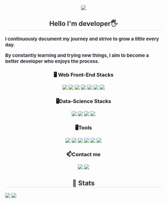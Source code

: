 <div align= "center">
    <img src="https://capsule-render.vercel.app/api?type=waving&color=5c6575&height=180&text=ychanwoo%20Github&animation=fadeIn&fontColor=dfdddd&fontSize=60" />
</div>

<div align="center"> 
    <h2 style="border-bottom: 1px solid #d8dee4; color: #282d33;"> Hello I'm developer🖐 </h2>  
    <div style="font-weight: 700; font-size: 15px; text-align: left; color: #282d33;">
    <p>I continuously document my journey and strive to grow a little every day.</p>
    <p>By constantly learning and trying new things, I aim to become a better developer who enjoys the process.</p>
  </div> 
</div>

<div align="center">
  <h3 align="center">🖥️ Web Front-End Stacks</h2>
  <div align="center">
    <img src="https://img.shields.io/badge/HTML5-E34F26?style=flat-square&logo=HTML5&logoColor=white"/>
    <img src="https://img.shields.io/badge/CSS3-1572B6?style=flat-square&logo=CSS3&logoColor=white" />
    <img src="https://img.shields.io/badge/Tailwind CSS-06B6D4?style=flat-square&logo=tailwindcss&logoColor=white" />
    <img src="https://img.shields.io/badge/JavaScript-F7DF1E?style=flat-square&logo=JavaScript&logoColor=white" />
    <img src="https://img.shields.io/badge/Typescript-3178C6?style=flat-square&logo=Typescript&logoColor=white"/>
    <img src="https://img.shields.io/badge/React.js-61DAFB?style=flat-square&logo=React&logoColor=white" />
    <img src="https://img.shields.io/badge/Node.js-339933?style=flat-square&logo=Node.js&logoColor=white" />
  </div>
</div>

<div align="center">
  <h3>🖥️Data-Science Stacks</h2>
  <img src="https://img.shields.io/badge/Python-3776AB?style=flat-square&logo=Python&logoColor=white"/>
  <img src="https://img.shields.io/badge/Numpy-013243?style=flat-square&logo=Numpy&logoColor=white" />
  <img src="https://img.shields.io/badge/Pandas-150458?style=flat-square&logo=Pandas&logoColor=white" />
  <img src="https://img.shields.io/badge/R-276DC3?style=flat-square&logo=R&logoColor=white" />
</div>

<div align="center">
  <h3>🖥️Tools</h2>
  <img src="https://img.shields.io/badge/Notion-000000?style=flat-square&logo=Notion&logoColor=white" />
  <img src="https://img.shields.io/badge/Git-F05032?style=flat-square&logo=Git&logoColor=white" />
  <img src="https://img.shields.io/badge/VS_Code-007ACC?style=flat-square&logo=visual-studio-code&logoColor=white"/>
  <img src="https://img.shields.io/badge/Google_Colab-F9AB00?style=flat-square&logo=google-colab&logoColor=white" />
  <img src="https://img.shields.io/badge/Postman-FF6C37?style=flat-square&logo=Postman&logoColor=white" />
  <img src="https://img.shields.io/badge/Figma-F24E1E?style=flat-square&logo=Figma&logoColor=white" />
</div>

<div align="center">
  <h3>📫Contact me</h2>
  <a href = "https://mail.google.com/mail/u/0/"><img src="https://img.shields.io/badge/Gmail-D14836?style=flat-square&logo=gmail&logoColor=white" /></a>
  <a href = "https://github.com/ychanwoo"><img src="https://img.shields.io/badge/GitHub-181717?style=flat-square&logo=GitHub&logoColor=white" /></a>
</div>

    
<div align="center"> 
    <h2 style="border-bottom: 1px solid #d8dee4; color: #282d33;"> 🏅 Stats </h2> 
    <div style="text-align: left;"> <img src="https://github-readme-stats.vercel.app/api?username=ychanwoo&bg_color=180,00000000,00000000&title_color=a6a6a6&text_color=a6a6a6"/> 
        <img src="https://github-readme-stats.vercel.app/api/top-langs/?username=ychanwoo&layout=compact&bg_color=180,00000000,00000000&title_color=a6a6a6&text_color=a6a6a6"/> 
    </div> 
</div>
